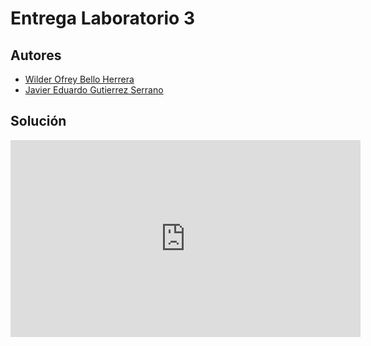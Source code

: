 # Entrega Laboratorio 3



## Autores

- [Wilder Ofrey Bello Herrera](https://github.com/WilderBello)
- [Javier Eduardo Gutierrez Serrano](https://github.com/jaegutierrezser)

## Solución

<iframe width="560" height="315" src="https://www.youtube.com/embed/Uu5_FPIJ8n0" title="YouTube video player" frameborder="0" allow="accelerometer; autoplay; clipboard-write; encrypted-media; gyroscope; picture-in-picture" allowfullscreen></iframe>

